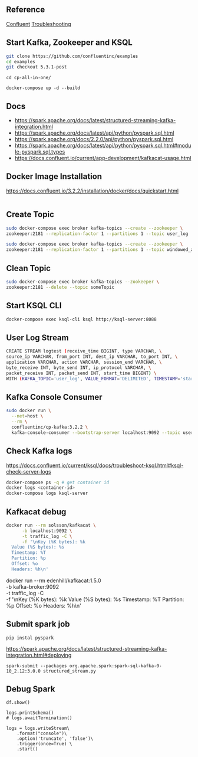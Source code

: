 ## Reference

[Confluent](https://docs.confluent.io/current/quickstart/cos-docker-quickstart.html#cos-docker-quickstart)
[Troubleshooting](https://www.confluent.io/blog/troubleshooting-ksql-part-1)
## Start Kafka, Zookeeper and KSQL

```bash
git clone https://github.com/confluentinc/examples
cd examples
git checkout 5.3.1-post
```

```
cd cp-all-in-one/
```

```
docker-compose up -d --build
```

## Docs

- https://spark.apache.org/docs/latest/structured-streaming-kafka-integration.html
- https://spark.apache.org/docs/latest/api/python/pyspark.sql.html
- https://spark.apache.org/docs/2.2.0/api/python/pyspark.sql.html
- https://spark.apache.org/docs/latest/api/python/pyspark.sql.html#module-pyspark.sql.types
- https://docs.confluent.io/current/app-development/kafkacat-usage.html

## Docker Image Installation

https://docs.confluent.io/3.2.2/installation/docker/docs/quickstart.html

```bash
```
## Create Topic

```bash
sudo docker-compose exec broker kafka-topics --create --zookeeper \
zookeeper:2181 --replication-factor 1 --partitions 1 --topic user_log
```

```bash
sudo docker-compose exec broker kafka-topics --create --zookeeper \
zookeeper:2181 --replication-factor 1 --partitions 1 --topic windowed_appearance
```

## Clean Topic

```bash
sudo docker-compose exec broker kafka-topics --zookeeper \
zookeeper:2181 --delete --topic someTopic
```

## Start KSQL CLI

```bash
docker-compose exec ksql-cli ksql http://ksql-server:8088
```

## User Log Stream

```bash
CREATE STREAM logtest (receive_time BIGINT, type VARCHAR, \
source_ip VARCHAR, from_port INT, dest_ip VARCHAR, to_port INT, \
application VARCHAR, action VARCHAR, session_end VARCHAR, \
byte_receive INT, byte_send INT, ip_protocol VARCHAR, \
packet_receive INT, packet_send INT, start_time BIGINT) \
WITH (KAFKA_TOPIC='user_log', VALUE_FORMAT='DELIMITED', TIMESTAMP='start_time');
```

## Kafka Console Consumer

```bash
sudo docker run \
  --net=host \
  --rm \
  confluentinc/cp-kafka:3.2.2 \
  kafka-console-consumer --bootstrap-server localhost:9092 --topic user_log --new-consumer --from-beginning --max-messages 5 --property print.key=true
```

## Check Kafka logs

https://docs.confluent.io/current/ksql/docs/troubleshoot-ksql.html#ksql-check-server-logs

```bash
docker-compose ps -q # get container id
docker logs <container-id>
docker-compose logs ksql-server
```

## Kafkacat debug

```bash
docker run --rm solsson/kafkacat \
      -b localhost:9092 \
      -t traffic_log -C \
      -f '\nKey (%K bytes): %k
  Value (%S bytes): %s
  Timestamp: %T
  Partition: %p
  Offset: %o
  Headers: %h\n'
```


docker run --rm edenhill/kafkacat:1.5.0 \
      -b kafka-broker:9092 \
      -t traffic_log -C \
      -f '\nKey (%K bytes): %k
  Value (%S bytes): %s
  Timestamp: %T
  Partition: %p
  Offset: %o
  Headers: %h\n'
## Submit spark job

```
pip instal pyspark
```

https://spark.apache.org/docs/latest/structured-streaming-kafka-integration.html#deploying

```
spark-submit --packages org.apache.spark:spark-sql-kafka-0-10_2.12:3.0.0 structured_stream.py
```

## Debug Spark

```
df.show()

logs.printSchema()
# logs.awaitTermination()

logs = logs.writeStream\
    .format("console")\
    .option('truncate', 'false')\
    .trigger(once=True) \
    .start()
```


